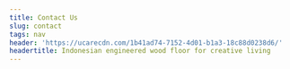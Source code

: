 ```yaml
---
title: Contact Us
slug: contact
tags: nav
header: 'https://ucarecdn.com/1b41ad74-7152-4d01-b1a3-18c88d0238d6/'
headertitle: Indonesian engineered wood floor for creative living
---
```


